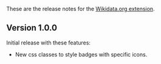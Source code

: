 ﻿These are the release notes for the [Wikidata.org extension](README.md).

## Version 1.0.0

Initial release with these features:

* New css classes to style badges with specific icons.
